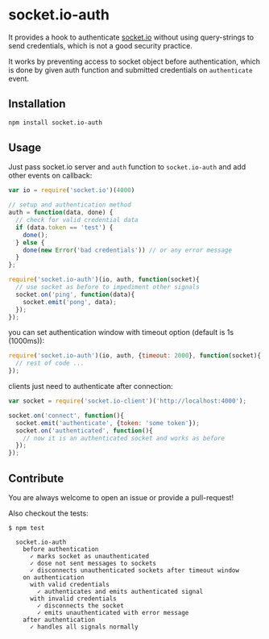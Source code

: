 # socket.io-auth

It provides a hook to authenticate [socket.io](https://github.com/Automattic/socket.io)
without using query-strings to send credentials, which is not a good security practice.

It works by preventing access to socket object before authentication, which is
done by given auth function and submitted credentials on `authenticate` event.

## Installation

```bash
npm install socket.io-auth
```

## Usage

Just pass socket.io server and `auth` function to `socket.io-auth` and add other
events on callback:
```javascript
var io = require('socket.io')(4000)

// setup and authentication method
auth = function(data, done) {
  // check for valid credential data
  if (data.token == 'test') {
    done();
  } else {
    done(new Error('bad credentials')) // or any error message
  }
};

require('socket.io-auth')(io, auth, function(socket){
  // use socket as before to impediment other signals
  socket.on('ping', function(data){
    socket.emit('pong', data);
  });
});
```

you can set authentication window with timeout option (default is 1s (1000ms)):

```javascript
require('socket.io-auth')(io, auth, {timeout: 2000}, function(socket){
  // rest of code ...
});
```

clients just need to authenticate after connection:
```javascript
var socket = require('socket.io-client')('http://localhost:4000');

socket.on('connect', function(){
  socket.emit('authenticate', {token: 'some token'});
  socket.on('authenticated', function(){
    // now it is an authenticated socket and works as before
  });
});
```

## Contribute

You are always welcome to open an issue or provide a pull-request!

Also checkout the tests:

```
$ npm test

  socket.io-auth
    before authentication
      ✓ marks socket as unauthenticated
      ✓ dose not sent messages to sockets
      ✓ disconnects unauthenticated sockets after timeout window
    on authentication
      with valid credentials
        ✓ authenticates and emits authenticated signal
      with invalid credentials
        ✓ disconnects the socket
        ✓ emits unauthenticated with error message
    after authentication
      ✓ handles all signals normally
```

